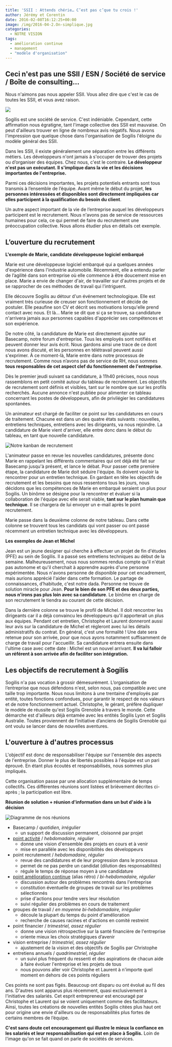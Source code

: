 ```yaml
---
title: 'SSII : Attends chérie… C’est pas c’que tu crois !'
author: Jérémy et Corentin
date: 2016-02-08T16:12:25+00:00
image: /img/2016-04-2.On-simplique.jpg
categories:
  - NOTRE VISION
tags:
  - amélioration continue
  - management
  - "modèle d'organisation"
---
```


## Ceci n'est pas une SSII / ESN / Société de service / Boîte de consulting...

Nous n'aimons pas nous appeler SSII. Vous allez dire que c'est le cas de toutes les SSII, et vous avez raison.

![](/img/2016-02-PasSSII.jpg)

Sogilis est une société de service. C'est indéniable. Cependant, cette affirmation nous égratigne, tant l'image collective des SSII est mauvaise. On peut d'ailleurs trouver en ligne de nombreux avis négatifs. Nous avons l'impression que quelque chose dans l'organisation de Sogilis l'éloigne du modèle général des SSII.

Dans les SSII, il existe généralement une séparation entre les différents métiers. Les développeurs n'ont jamais à s'occuper de trouver des projets ou d’organiser des équipes. Chez nous, c'est le contraire. **Le développeur n'est pas un exécutant. Il s'implique dans la vie et les décisions importantes de l'entreprise.**

Parmi ces décisions importantes, les projets potentiels entrants sont tous transmis à l’ensemble de l’équipe. Avant même le début du projet, **les personnes intéressées et disponibles sont directement impliquées car elles participent à la qualification du besoin du client**.

Un autre aspect important de la vie de l’entreprise auquel les développeurs participent est le recrutement. Nous n'avons pas de service de ressources humaines pour cela, ce qui permet de faire du recrutement une préoccupation collective. Nous allons étudier plus en détails cet exemple.

## L’ouverture du recrutement

**L'exemple de Marie, candidate développeuse logiciel embarqué**

Marie est une développeuse logiciel embarqué qui a quelques années d'expérience dans l'industrie automobile. Récemment, elle a entendu parler de l’agilité dans son entreprise où elle commence à être doucement mise en place. Marie a envie de changer d'air, de travailler sur d'autres projets et de se rapprocher de ces méthodes de travail qui l'intriguent.

Elle découvre Sogilis au détour d'un événement technologique. Elle est vraiment très curieuse de creuser son fonctionnement et décide de postuler. Elle peaufine son CV et décrit ses motivations lorsqu'elle prend contact avec nous. Et là… Marie se dit que si ça se trouve, sa candidature n'arrivera jamais aux personnes capables d'apprécier ses compétences et son expérience.

De notre côté, la candidature de Marie est directement ajoutée sur Basecamp, notre forum d'entreprise. Tous les employés sont notifiés et peuvent donner leur avis écrit. Nous gardons ainsi une trace de ce dont nous avons discuté, et les personnes en télétravail peuvent aussi s'exprimer. À ce moment-là, Marie entre dans notre processus de recrutement. Comme nous n’avons pas de service de RH, nous sommes **tous responsables de cet aspect clef du fonctionnement de l'entreprise**.

Dès le premier jeudi suivant sa candidature, à 11h40 précises, nous nous rassemblons en petit comité autour du tableau de recrutement. Les objectifs de recrutement sont définis et visibles, tant sur le nombre que sur les profils recherchés. Aucune annonce n'est publiée pour alimenter ce tableau concernant les postes de développeurs, afin de privilégier les candidatures spontanées.

Un animateur est chargé de faciliter ce point sur les candidatures en cours de traitement. Chacune est dans un des quatre états suivants : nouvelles, entretiens techniques, entretiens avec les dirigeants, va nous rejoindre. La candidature de Marie vient d'arriver, elle entre donc dans le début du tableau, en tant que nouvelle candidature.

![Notre kanban de recrutement](https://66.media.tumblr.com/8374fda731d44a42741f42d786f1f5a0/tumblr_inline_o2ll7ePiuS1tqsd8s_540.png)

L'animateur passe en revue les nouvelles candidatures, présente donc Marie en rappelant les différents commentaires qui ont déjà été fait sur Basecamp jusqu'à présent, et lance le débat. Pour passer cette première étape, la candidature de Marie doit séduire l'équipe. Ils doivent vouloir la rencontrer pour un entretien technique. En gardant en tête les objectifs de recrutement et les besoins que nous ressentons tous les jours, nous décidons que les compétences de Marie en embarqué seraient un plus pour Sogilis. Un binôme se désigne pour la rencontrer et évaluer si la collaboration de l'équipe avec elle serait viable, **tant sur le plan humain que technique**. Il se chargera de lui envoyer un e-mail après le point recrutement.

Marie passe dans la deuxième colonne de notre tableau. Dans cette colonne se trouvent tous les candidats qui vont passer ou ont passé récemment un entretien technique avec les développeurs.

**Les exemples de Jean et Michel**

Jean est un jeune designer qui cherche à effectuer un projet de fin d'études (PFE) au sein de Sogilis. Il a passé ses entretiens techniques au début de la semaine. Malheureusement, nous nous sommes rendus compte qu'il n'était pas autonome et qu'il cherchait à apprendre auprès d'une personne expérimentée. Nous n'avons personne de disponible pour cet encadrement, mais aurions apprécié l'aider dans cette formation. Le partage de connaissances, d’habitude, c'est notre dada. Personne ne trouve de solution miracle pour Jean. **Pour le bien de son PFE et des deux parties, nous n'irons pas plus loin avec sa candidature**. Le binôme en charge de son recrutement le tiendra au courant de cette décision.

Dans la dernière colonne se trouve le profil de Michel. Il doit rencontrer les dirigeants car il a déjà convaincu les développeurs qu'il apporterait un plus aux équipes. Pendant cet entretien, Christophe et Laurent donneront aussi leur avis sur la candidature de Michel et régleront avec lui les détails administratifs du contrat. En général, c'est une formalité ! Une date sera retenue pour son arrivée, pour que nous ayons notamment suffisamment de charge de travail pour l'accueillir. Sa candidature entrera ensuite dans l'ultime case avec cette date : Michel est un nouvel arrivant. **Il va lui falloir un référent à son arrivée afin de faciliter son intégration.**

## Les objectifs de recrutement à Sogilis

Sogilis n'a pas vocation à grossir démesurément. L’organisation de l’entreprise que nous défendons n'est, selon nous, pas compatible avec une taille trop importante. Nous nous limitons à une trentaine d'employés par entité, toutes fonctions confondues, pour garantir le respect de nos valeurs et de notre fonctionnement actuel. Christophe, le gérant, préfère dupliquer le modèle de réussite qu'est Sogilis Grenoble à travers le monde. Cette démarche est d'ailleurs déjà entamée avec les entités Sogilis Lyon et Sogilis Australie. Toutes proviennent de l’initiative d’anciens de Sogilis Grenoble qui ont voulu se lancer dans de nouvelles aventures.

## L'ouverture à d'autres processus

L'objectif est donc de responsabiliser l'équipe sur l'ensemble des aspects de l'entreprise. Donner le plus de libertés possibles à l'équipe est un pari éprouvé. En étant plus écoutés et responsabilisés, nous sommes plus impliqués.

Cette organisation passe par une allocation supplémentaire de temps collectifs. Ces différentes réunions sont listées et brièvement décrites ci-après ; la participation est libre.

**Réunion de solution + réunion d'information dans un but d'aide à la décision**

![Diagramme de nos réunions](https://67.media.tumblr.com/a3cafae54229767107ed696c6076d2b4/tumblr_inline_o2ll8bnCVU1tqsd8s_540.png)

- Basecamp / _quotidien, irrégulier_
  - un support de discussion permanent, cloisonné par projet
- [point activité](https://twitter.com/_crev_/status/643708426841915392) / _hebdomadaire, régulier_
  - donne une vision d'ensemble des projets en cours et à venir
  - mise en parallèle avec les disponibilités des développeurs
- point recrutement / _hebdomadaire, régulier_
  - revue des candidatures et de leur progression dans le processus
  - permet de ne pas perdre un candidat (dilution des responsabilités)
  - régule le temps de réponse moyen à une candidature
- [point amélioration continue](https://twitter.com/chbaillon/status/691917348777934849) (alias rétro) / _bi-hebdomadaire, régulier_
  - discussion autour des problèmes rencontrés dans l'entreprise
  - constitution éventuelle de groupes de travail sur les problèmes sélectionnés
  - prise d'actions pour tendre vers leur résolution
  - suivi régulier des problèmes en cours de traitement
- groupes de travail / _en moyenne bi-hebdomadaire, irrégulier_
  - découle la plupart du temps du point d'amélioration
  - recherche de causes racines et d'actions en comité restreint
- point financier / _trimestriel, assez régulier_
  - donne une vision rétrospective sur la santé financière de l'entreprise
  - oriente mieux les choix stratégiques d’avenir
- vision entreprise / _trimestriel, assez régulier_
  - ajustement de la vision et des objectifs de Sogilis par Christophe
- entretiens annuels / _quadrimestriel, régulier_
  - un suivi plus fréquent du ressenti et des aspirations de chacun aide à faire évoluer l'entreprise et les projets de tous
  - nous pouvons aller voir Christophe et Laurent à n'importe quel moment en dehors de ces points réguliers

Ces points ne sont pas figés. Beaucoup ont disparu ou ont évolué au fil des ans. D'autres sont apparus plus récemment, quasi exclusivement à l'initiative des salariés. Cet esprit entrepreneur est encouragé par Christophe et Laurent qui se voient uniquement comme des facilitateurs. Ainsi, toutes les créations de nouvelles entités Sogilis citées plus haut ont pour origine une envie d'ailleurs ou de responsabilités plus fortes de certains membres de l’équipe.

**C'est sans doute cet encouragement qui illustre le mieux la confiance en les salariés et leur responsabilisation qui est en place à Sogilis.** Loin de l'image qu'on se fait quand on parle de sociétés de services.
